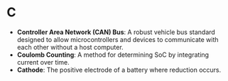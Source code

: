# C

- **Controller Area Network (CAN) Bus**: A robust vehicle bus standard designed to allow microcontrollers and devices to communicate with each other without a host computer.
- **Coulomb Counting**: A method for determining SoC by integrating current over time.  
- **Cathode**: The positive electrode of a battery where reduction occurs.  